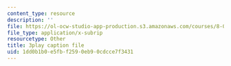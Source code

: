 ```yaml
---
content_type: resource
description: ''
file: https://ol-ocw-studio-app-production.s3.amazonaws.com/courses/8-04-quantum-physics-i-spring-2016/1dd0b1b0e5fbf2590eb90cdcce7f3431_8cRnBhBaSOo.srt
file_type: application/x-subrip
resourcetype: Other
title: 3play caption file
uid: 1dd0b1b0-e5fb-f259-0eb9-0cdcce7f3431
---
```

